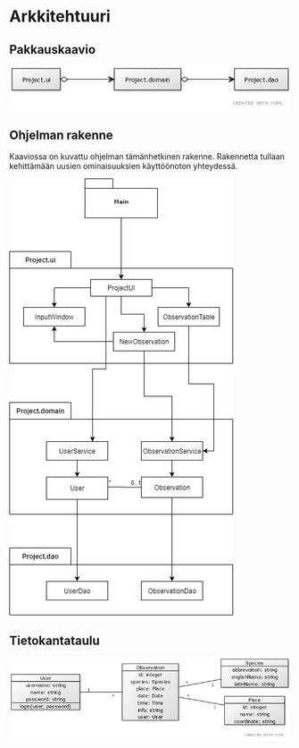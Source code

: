 # Arkkitehtuuri


## Pakkauskaavio
![Pakkauskaavio](https://github.com/juliapalorinne/ot-harjoitustyo/blob/main/Project/documentation/kuvat/pakkauskaavio.jpg)

## Ohjelman rakenne

Kaaviossa on kuvattu ohjelman tämänhetkinen rakenne. Rakennetta tullaan kehittämään uusien ominaisuuksien käyttöönoton yhteydessä.


![Ohjelman rakenne](https://github.com/juliapalorinne/ot-harjoitustyo/blob/main/Project/documentation/kuvat/rakenne.jpg)


## Tietokantataulu
![Tietokantataulut](https://github.com/juliapalorinne/ot-harjoitustyo/blob/main/Project/documentation/kuvat/tietokantataulut.jpg)

